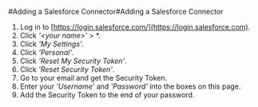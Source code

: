 #Adding a Salesforce Connector#Adding a Salesforce Connector
1. Log in to [https://login.salesforce.com/](https://login.salesforce.com).
2. Click *'&lt;your name&gt;'* > *.
3. Click *'My Settings'*.
4. Click *'Personal'*.
5. Click *'Reset My Security Token'*.
6. Click *'Reset Security Token'*.
7. Go to your email and get the Security Token.
8. Enter your *'Username'* and *'Password'* into the boxes on this page.
9. Add the Security Token to the end of your password.